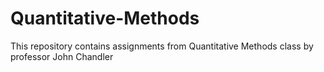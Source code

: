 # Quantitative-Methods
This repository contains assignments from Quantitative Methods class by professor John Chandler 
